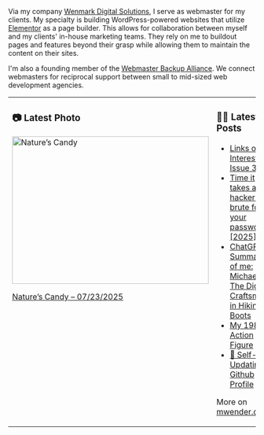 Via my company [Wenmark Digital Solutions](https://wenmarkdigital.com), I serve as webmaster for my clients. My specialty is building WordPress-powered websites that utilize [Elementor](https://elementor.com/) as a page builder. This allows for collaboration between myself and my clients' in-house marketing teams. They rely on me to buildout pages and features beyond their grasp while allowing them to maintain the content on their sites.

I'm also a founding member of the [Webmaster Backup Alliance](https://webmasterbackupalliance.com/). We connect webmasters for reciprocal support between small to mid-sized web development agencies.

<table><tr><td valign="top" width="50%">

### 📷 Latest Photo
<!-- photo starts -->
<a href="https://photos.mwender.com/natures-candy/"><img src="https://photos.mwender.com/wp-content/uploads/2025/07/img_8808-800x600.jpg" alt="Nature’s Candy" width="400" height="300" /></a>
<p><a href="https://photos.mwender.com/natures-candy/">Nature’s Candy – 07/23/2025</a></p>
<!-- photo ends -->

</td><td valign="top" width="50%">

### 👨‍💻 Latest Posts
<!-- blog starts -->
- [Links of Interest, Issue 30](https://mwender.com/links-of-interest-issue-30/)
- [Time it takes a hacker to brute force your password? [2025]](https://mwender.com/time-it-takes-a-hacker-to-brute-force-your-password-2025/)
- [ChatGPT’s Summary of me: Michael – The Digital Craftsman in Hiking Boots](https://mwender.com/chatgpts-summary-of-me-michael-the-digital-craftsman-in-hiking-boots/)
- [My 1980’s Action Figure](https://mwender.com/my-1980s-action-figure/)
- [🔗 Self-Updating Github Profile](https://mwender.com/%f0%9f%94%97-self-updating-github-profile/)
<!-- blog ends -->

More on [mwender.com](https://mwender.com).

</td></table>